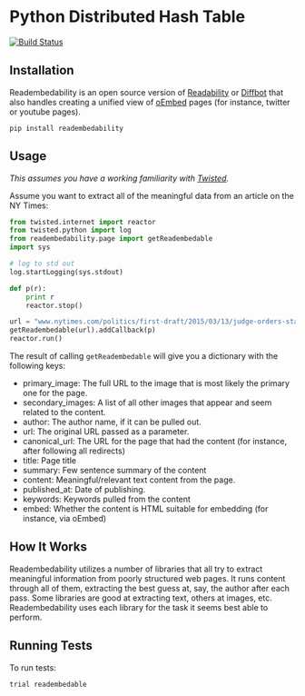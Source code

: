 # Python Distributed Hash Table
[![Build Status](https://secure.travis-ci.org/bmuller/readembedability.png?branch=master)](https://travis-ci.org/bmuller/readembedability)

## Installation
Readembedability is an open source version of [Readability](https://readability.com/) or [Diffbot](https://www.diffbot.com/) that also handles creating a unified view of [oEmbed](http://www.oembed.com/) pages (for instance, twitter or youtube pages).

```
pip install readembedability
```

## Usage
*This assumes you have a working familiarity with [Twisted](https://twistedmatrix.com).*

Assume you want to extract all of the meaningful data from an article on the NY Times:

```python
from twisted.internet import reactor
from twisted.python import log
from readembedability.page import getReadembedable
import sys

# log to std out
log.startLogging(sys.stdout)

def p(r):
    print r
    reactor.stop()

url = "www.nytimes.com/politics/first-draft/2015/03/13/judge-orders-state-dept-to-release-records-from-clinton-trips/"
getReadembedable(url).addCallback(p)
reactor.run()
```

The result of calling `getReadembedable` will give you a dictionary with the following keys:
 * primary_image: The full URL to the image that is most likely the primary one for the page.
 * secondary_images: A list of all other images that appear and seem related to the content.
 * author: The author name, if it can be pulled out.
 * url: The original URL passed as a parameter.
 * canonical_url: The URL for the page that had the content (for instance, after following all redirects) 
 * title: Page title
 * summary: Few sentence summary of the content
 * content: Meaningful/relevant text content from the page.
 * published_at: Date of publishing.
 * keywords: Keywords pulled from the content
 * embed: Whether the content is HTML suitable for embedding (for instance, via oEmbed)

## How It Works
Readembedability utilizes a number of libraries that all try to extract meaningful information from poorly structured web pages.  It runs content through all of them, extracting the best guess at, say, the author after each pass.  Some libraries are good at extracting text, others at images, etc.  Readembedability uses each library for the task it seems best able to perform.

## Running Tests
To run tests:

```
trial readembedable
```
